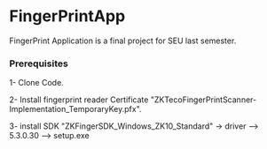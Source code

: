 # FingerPrintApp
FingerPrint Application
is a final project for SEU last semester.


### Prerequisites

1- Clone Code.

2- Install fingerprint reader Certificate "ZKTecoFingerPrintScanner-Implementation_TemporaryKey.pfx".

3- install SDK "ZKFingerSDK_Windows_ZK10_Standard" -> driver --> 5.3.0.30 --> setup.exe
